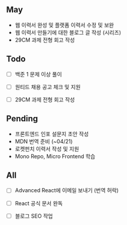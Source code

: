 ## May
- 웹 이력서 완성 및 플랫폼 이력서 수정 및 보완
- 웹 이력서 만들기에 대한 블로그 글 작성 (시리즈)
- 29CM 과제 전형 회고 작성

## Todo
- [ ] 백준 1 문제 이상 풀이
- [ ] 원티드 채용 공고 체크 및 지원
- [ ] 29CM 과제 전형 회고 작성


## Pending

- 프론트엔드 인포 설문지 초안 작성
- MDN 번역 준비 (~04/21)
- 로켓펀치 이력서 작성 및 지원
- Mono Repo, Micro Frontend 학습


## All
- [ ] Advanced React에 이메일 보내기 (번역 허락)
- [ ] React 공식 문서 완독
- [ ] 블로그 SEO 작업

